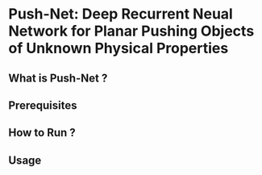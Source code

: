 # Push-Net: Deep Recurrent Neual Network for Planar Pushing Objects of Unknown Physical Properties

## What is Push-Net ?

## Prerequisites

## How to Run ?

## Usage


